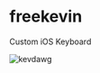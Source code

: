 # freekevin
Custom iOS Keyboard

![kevdawg](http://img.photobucket.com/albums/v63/badbit/nuevo/kev-free.jpg)
